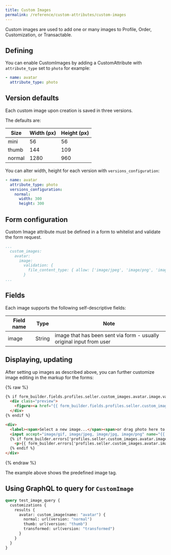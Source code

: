 ```yaml
---
title: Custom Images
permalink: /reference/custom-attributes/custom-images
---
```


Custom images are used to add one or many images to Profile, Order, Customization, or Transactable.

## Defining

You can enable CustomImages by adding a CustomAttribute with `attribute_type` set to `photo` for example:

```yml
- name: avatar
  attribute_type: photo
```

## Version defaults

Each custom image upon creation is saved in three versions.

The defaults are:

| Size   | Width (px) | Height (px) |
| ------ | ---------- | ----------- |
| mini   | 56         | 56          |
| thumb  | 144        | 109         |
| normal | 1280       | 960         |

You can alter width, height for each version with `versions_configuration`:

```yml
- name: avatar
  attribute_type: photo
  versions_configuration:
    normal:
      width: 300
      height: 300
```

## Form configuration

Custom Image attribute must be defined in a form to whitelist and validate the form request.

```yml
...
  custom_images:
    avatar:
      image:
        validation: {
          file_content_type: { allow: ['image/jpeg', 'image/png', 'image/gif'] }
        }
...
```

## Fields

Each image supports the following self-descriptive fields:

| Field name | Type   | Note                                                                 |
| ---------- | ------ | -------------------------------------------------------------------- |
| image      | String | image that has been sent via form - usually original input from user |

## Displaying, updating

After setting up images as described above, you can further customize image editing in the markup for the forms:

{% raw %}

```html
{% if form_builder.fields.profiles.seller.custom_images.avatar.image.value %}
  <div class="preview">
    <figure><a href="{{ form_builder.fields.profiles.seller.custom_images.avatar.image.value }}"><img src="{{ form_builder.fields.profiles.seller.custom_images.avatar.image.value }}"></a></figure>
  </div>
{% endif %}

<div>
  <label><span>Select a new image...</span><span>or drag photo here to upload</span>
  <input accept="image/gif, image/jpeg, image/jpg, image/png" name="{{ form_builder.fields.profiles.seller.custom_images.avatar.image.name }}" type="file"></label>
  {% if form_builder.errors['profiles.seller.custom_images.avatar.image'] %}
    <p>{{ form_builder.errors['profiles.seller.custom_images.avatar.image'] }}</p>
  {% endif %}
</div>
```

{% endraw %}

The example above shows the predefined image tag.

## Using GraphQL to query for `CustomImage`

```graphql
query test_image_query {
  customizations {
    results {
      avatar: custom_image(name: "avatar") {
        normal: url(version: "normal")
        thumb: url(version: "thumb")
        transformed: url(version: "transformed")
      }
    }
  }
}
```
